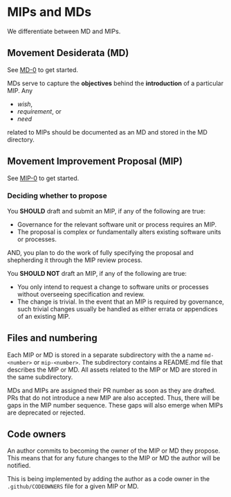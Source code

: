 
# MIPs and MDs

We differentiate between MD and MIPs.

## Movement Desiderata (MD) 

See [MD-0](./MD/md-0) to get started.

MDs serve to capture the **objectives** behind the **introduction** of a particular MIP.
Any  
- _wish_, 
- _requirement_, or 
- _need_ 

related to MIPs should be documented as an MD and stored in the MD directory. 

## Movement Improvement Proposal (MIP)

See [MIP-0](./MIP/mip-0) to get started.


### Deciding whether to propose
You **SHOULD** draft and submit an MIP, if any of the following are true:
- Governance for the relevant software unit or process requires an MIP.
- The proposal is complex or fundamentally alters existing software units or processes.

AND, you plan to do the work of fully specifying the proposal and shepherding it through the MIP review process. 

You **SHOULD NOT** draft an MIP, if any of the following are true:
- You only intend to request a change to software units or processes without overseeing specification and review.
- The change is trivial. In the event that an MIP is required by governance, such trivial changes usually be handled as either errata or appendices of an existing MIP. 

## Files and numbering
Each MIP or MD is stored in a separate subdirectory with the a name `md-<number>` or `mip-<number>`. The subdirectory contains a README.md file that describes the MIP or MD. All assets related to the MIP or MD are stored in the same subdirectory.

MDs and MIPs are assigned their PR number as soon as they are drafted. PRs that do not introduce a new MIP are also accepted. Thus, there will be gaps in the MIP number sequence. These gaps will also emerge when MIPs are deprecated or rejected.

## Code owners
An author commits to becoming the owner of the MIP or MD they propose. This means that for any future changes to the MIP or MD the author will be notified. 

This is being implemented by adding the author as a code owner in the `.github/CODEOWNERS` file for a given MIP or MD.
